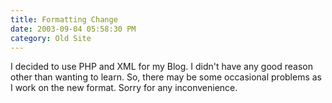 ```yaml
---
title: Formatting Change
date: 2003-09-04 05:58:30 PM
category: Old Site
---
```


I decided to use PHP and XML for my Blog. I didn't have any good reason other than wanting to learn. So, there may be some occasional problems as I work on the new format. Sorry for any inconvenience.
